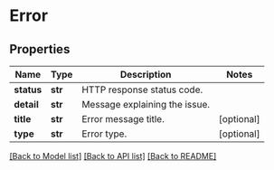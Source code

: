 # Error

## Properties
Name | Type | Description | Notes
------------ | ------------- | ------------- | -------------
**status** | **str** | HTTP response status code. | 
**detail** | **str** | Message explaining the issue. | 
**title** | **str** | Error message title. | [optional] 
**type** | **str** | Error type. | [optional] 

[[Back to Model list]](../README.md#documentation-for-models) [[Back to API list]](../README.md#documentation-for-api-endpoints) [[Back to README]](../README.md)


